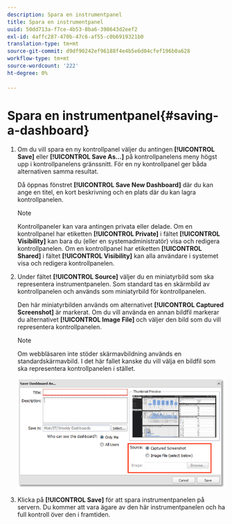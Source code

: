 ```yaml
---
description: Spara en instrumentpanel
title: Spara en instrumentpanel
uuid: 50dd713a-f7ce-4b53-8ba6-398643d2eef2
exl-id: 4affc287-470b-47c6-af55-c0b6919321b0
translation-type: tm+mt
source-git-commit: d9df90242ef96188f4e4b5e6d04cfef196b0a628
workflow-type: tm+mt
source-wordcount: '222'
ht-degree: 0%

---
```


# Spara en instrumentpanel{#saving-a-dashboard}

1. Om du vill spara en ny kontrollpanel väljer du antingen **[!UICONTROL Save]** eller **[!UICONTROL Save As…]** på kontrollpanelens meny högst upp i kontrollpanelens gränssnitt. För en ny kontrollpanel ger båda alternativen samma resultat.

   Då öppnas fönstret **[!UICONTROL Save New Dashboard]** där du kan ange en titel, en kort beskrivning och en plats där du kan lagra kontrollpanelen.

   >[!NOTE]
   >
   >Kontrollpaneler kan vara antingen privata eller delade. Om en kontrollpanel har etiketten **[!UICONTROL Private]** i fältet **[!UICONTROL Visibility]** kan bara du (eller en systemadministratör) visa och redigera kontrollpanelen. Om en kontrollpanel har etiketten **[!UICONTROL Shared]** i fältet **[!UICONTROL Visibility]** kan alla användare i systemet visa och redigera kontrollpanelen.

1. Under fältet **[!UICONTROL Source]** väljer du en miniatyrbild som ska representera instrumentpanelen. Som standard tas en skärmbild av kontrollpanelen och används som miniatyrbild för kontrollpanelen.

   Den här miniatyrbilden används om alternativet **[!UICONTROL Captured Screenshot]** är markerat. Om du vill använda en annan bildfil markerar du alternativet **[!UICONTROL Image File]** och väljer den bild som du vill representera kontrollpanelen.

   >[!NOTE]
   >
   >Om webbläsaren inte stöder skärmavbildning används en standardskärmavbild. I det här fallet kanske du vill välja en bildfil som ska representera kontrollpanelen i stället.

   ![](assets/save.png)

1. Klicka på **[!UICONTROL Save]** för att spara instrumentpanelen på servern. Du kommer att vara ägare av den här instrumentpanelen och ha full kontroll över den i framtiden.
